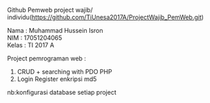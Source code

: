 Github Pemweb project wajib/ individu(https://github.com/TiUnesa2017A/ProjectWajib_PemWeb.git)

Nama    : Muhammad Hussein Isron      
NIM     : 17051204065           
Kelas   : TI 2017 A     

Project pemrograman web :
1. CRUD + searching with PDO PHP
2. Login Register enkripsi md5

nb:konfigurasi database setiap project
